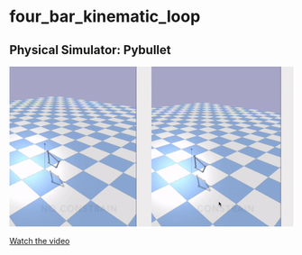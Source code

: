 # four_bar_kinematic_loop

## Physical Simulator: Pybullet

![Visualization](https://github.com/H-Y-H-Y-H/four_bar_kinematic_loop/blob/main/visualization.gif)


[Watch the video](https://youtu.be/em7JKEqfKio)

